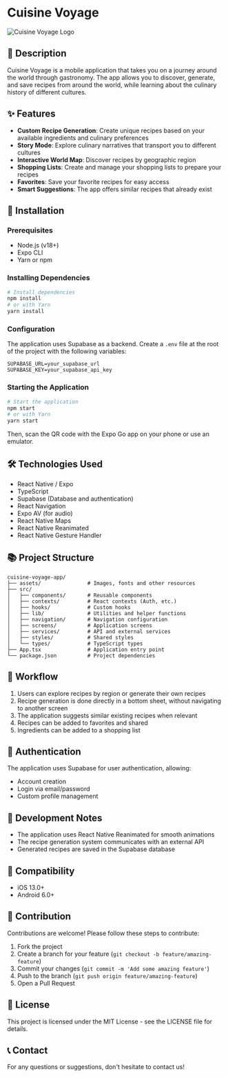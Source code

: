 # Cuisine Voyage

![Cuisine Voyage Logo](assets/logo.png)

## 📱 Description

Cuisine Voyage is a mobile application that takes you on a journey around the world through gastronomy. The app allows you to discover, generate, and save recipes from around the world, while learning about the culinary history of different cultures.

## ✨ Features

- **Custom Recipe Generation**: Create unique recipes based on your available ingredients and culinary preferences
- **Story Mode**: Explore culinary narratives that transport you to different cultures
- **Interactive World Map**: Discover recipes by geographic region
- **Shopping Lists**: Create and manage your shopping lists to prepare your recipes
- **Favorites**: Save your favorite recipes for easy access
- **Smart Suggestions**: The app offers similar recipes that already exist

## 🚀 Installation

### Prerequisites

- Node.js (v18+)
- Expo CLI
- Yarn or npm

### Installing Dependencies

```bash
# Install dependencies
npm install
# or with Yarn
yarn install
```

### Configuration

The application uses Supabase as a backend. Create a `.env` file at the root of the project with the following variables:

```
SUPABASE_URL=your_supabase_url
SUPABASE_KEY=your_supabase_api_key
```

### Starting the Application

```bash
# Start the application
npm start
# or with Yarn
yarn start
```

Then, scan the QR code with the Expo Go app on your phone or use an emulator.

## 🛠️ Technologies Used

- React Native / Expo
- TypeScript
- Supabase (Database and authentication)
- React Navigation
- Expo AV (for audio)
- React Native Maps
- React Native Reanimated
- React Native Gesture Handler

## 📚 Project Structure

```
cuisine-voyage-app/
├── assets/               # Images, fonts and other resources
├── src/
│   ├── components/       # Reusable components
│   ├── contexts/         # React contexts (Auth, etc.)
│   ├── hooks/            # Custom hooks
│   ├── lib/              # Utilities and helper functions
│   ├── navigation/       # Navigation configuration
│   ├── screens/          # Application screens
│   ├── services/         # API and external services
│   ├── styles/           # Shared styles
│   └── types/            # TypeScript types
├── App.tsx               # Application entry point
└── package.json          # Project dependencies
```

## 🔄 Workflow

1. Users can explore recipes by region or generate their own recipes
2. Recipe generation is done directly in a bottom sheet, without navigating to another screen
3. The application suggests similar existing recipes when relevant
4. Recipes can be added to favorites and shared
5. Ingredients can be added to a shopping list

## 🔐 Authentication

The application uses Supabase for user authentication, allowing:
- Account creation
- Login via email/password
- Custom profile management

## 📝 Development Notes

- The application uses React Native Reanimated for smooth animations
- The recipe generation system communicates with an external API
- Generated recipes are saved in the Supabase database

## 📱 Compatibility

- iOS 13.0+
- Android 6.0+

## 👥 Contribution

Contributions are welcome! Please follow these steps to contribute:

1. Fork the project
2. Create a branch for your feature (`git checkout -b feature/amazing-feature`)
3. Commit your changes (`git commit -m 'Add some amazing feature'`)
4. Push to the branch (`git push origin feature/amazing-feature`)
5. Open a Pull Request

## 📄 License

This project is licensed under the MIT License - see the LICENSE file for details.

## 📞 Contact

For any questions or suggestions, don't hesitate to contact us! 
